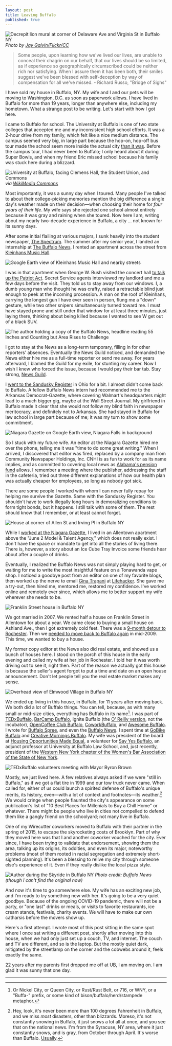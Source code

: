 ```yaml
---
layout: post
title: Leaving Buffalo
published: true
---
```


![Decrepit lion mural at corner of Delaware Ave and Virginia St in Buffalo NY](/assets/post_images/2020-07-15/busted_lion.jpg)
_Photo by [Jay Galvin/Flickr/CC](https://www.flickr.com/photos/jaygalvin/29077310352)_

> Some people, upon learning how we've lived our lives, are unable to conceal their chagrin on our behalf, that our lives should be so limited, as if experience so geographically circumscribed could be neither rich nor satisfying. When I assure them it has been both, their smiles suggest we've been blessed with self-deception by way of compensation for all we've missed. - Richard Russo, "Bridge of Sighs"

I have sold my house in Buffalo, NY. My wife and I and our pets will be moving to Washington, D.C. as soon as paperwork allows. I have lived in Buffalo for more than 19 years, longer than anywhere else, including my hometown. What a strange post to be writing. Let's start with how I got here.

I came to Buffalo for school. The University at Buffalo is one of two state colleges that accepted me and my inconsistent high school efforts. It was a 2-hour drive from my family, which felt like a nice medium distance. The campus seemed very big, in large part because the hop-on, hop-off bus tour made the school seem more inside the actual city [than it was](https://www.google.com/maps/place/University+at+Buffalo/@43.0008093,-78.9290454,11z/data=!4m5!3m4!1s0x89d373d2261b049f:0x2868694d4fc4f56f!8m2!3d43.0008093!4d-78.7889697). Before the campus tour, I had never been to Buffalo; I only heard about it during Super Bowls, and when my friend Eric missed school because his family was stuck here during a blizzard.

![University at Buffalo, facing Clemens Hall, the Student Union, and Commons](/assets/post_images/2020-07-15/ub.jpg)
_via [WikiMedia Commons](https://commons.wikimedia.org/wiki/File:University_at_Buffalo,_Student_Union.jpg)_

Most importantly, it was a sunny day when I toured. Many people I've talked to about their college-picking memories mention the big difference a single day's weather made on their decision—when choosing their home for _four years of their life_. My wife says she rejected one school almost entirely because it was gray and raining when she toured. Now here I am, writing about my nearly two-decade experience in Buffalo, a city … not known for its sunny days.

After some initial flailing at various majors, I sunk heavily into the student newspaper, [The Spectrum](https://www.ubspectrum.com/). The summer after my senior year, I landed an internship at [The Buffalo News](https://buffalonews.com). I rented an apartment across the street from [Kleinhans Music Hall](https://bpo.org/venue/kleinhans-music-hall/).

![Google Earth view of Kleinhans Music Hall and nearby streets](/assets/post_images/2020-07-15/kleinhans.jpg)

I was in that apartment when George W. Bush visited the concert hall [to talk up the Patriot Act](https://georgewbush-whitehouse.archives.gov/news/releases/2004/04/20040420-2.html). Secret Service agents interviewed my landlord and me a few days before the visit. They told us to stay away from our windows. I, a dumb young man who thought he was crafty, raised a retractable blind just enough to peek at the incoming procession. A man on the roof of Kleinhans, carrying the longest gun I have ever seen in person, flung me a "down" gesture, while two other snipers simultaneously turned toward me. I must have stayed prone and still under that window for at least three minutes, just laying there, thinking about being killed because I wanted to see W get out of a black SUV.

<img src="/assets/post_images/2020-07-15/news.jpg" alt="The author holding a copy of the Buffalo News, headline reading 55 Inches and Counting but Area Rises to Challenge"/>

I got to stay at the News as a long-term temporary, filling in for other reporters' absences. Eventually the News Guild noticed, and demanded the News either hire me as a full-time reporter or send me away. For years afterward, I blamed the Guild for my exile, for stunting my career. Now I wish I knew who forced the issue, because I would pay their bar tab. Stay strong, [News Guild](http://www.buffaloguild.org/).

I [went to the Sandusky Register](http://thepurdman.com/old_site/clips/okmurder_print.html) in Ohio for a bit. I almost didn't come back to Buffalo. A fellow Buffalo News intern had recommended me to the Arkansas Democrat-Gazette, where covering Walmart's headquarters might lead to a much bigger gig, maybe at the Wall Street Journal. My girlfriend in Buffalo made it clear that she would not follow my blind faith in newspaper meritocracy, and definitely not to Arkansas. She had stayed in Buffalo for law school in large part because of me; it was my turn to show some commitment.

![Niagara Gazette on Google Earth view, Niagara Falls in background](/assets/post_images/2020-07-15/gazette.jpg)

So I stuck with my future wife. An editor at the Niagara Gazette hired me over the phone, telling me it was "time to do some great writing." When I arrived, I discovered that editor was fired, replaced by a company man from Community Newspaper Holdings, Inc. CNHI is as fun to work for as its name implies, and as committed to covering local news as [Alabama's pension fund](https://abcnews.go.com/US/wireStory/alabama-pension-fund-now-sole-owner-local-newspaper-60138236) allows. I remember a meeting where the publisher, addressing the staff in the cafeteria, tried out three different explanations of how our health plan was actually cheaper for employees, so long as nobody got sick.

There are some people I worked with whom I can never fully repay for helping me survive the Gazette. Same with the Sandusky Register. You shouldn't have to work illegally long hours in demoralizing conditions to form tight bonds, but it happens. I still talk with some of them. The rest should know that I remember, or at least cannot forget.

![House at corner of Allen St and Irving Pl in Buffalo NY](/assets/post_images/2020-07-15/june2.jpg)

While I [worked at the Niagara Gazette](https://www.niagara-gazette.com/news/local_news/paddles-up-niagara-a-long-way-around-a-grand-island/article_c8667f6d-b2aa-5090-8a63-32f457c95937.html), I lived in an Allentown apartment above the "June 2 Model & Talent Agency," which does not really exist. I don't have the space or mandate to get into all the stories of living there. There is, however, a story about an Ice Cube Tray Invoice some friends hear about after a couple of drinks.

Eventually, I realized the Buffalo News was not simply playing hard to get, or waiting for me to write the most insightful feature on a Tonawanda vape shop. I noticed a goodbye post from an editor on one of my favorite blogs, then worked up the nerve to email [Gina Trapani](https://ginatrapani.org/) at [Lifehacker](https://lifehacker.com). She gave me a try-out, then hired me, mentored me, restored my confidence. I've worked online and remotely ever since, which allows me to better support my wife wherever she needs to be.

<img src="/assets/post_images/2020-07-15/franklin.jpg" alt="Franklin Street house in Buffalo NY"/>

We got married in 2007. We rented half a house on Franklin Street in Allentown for about a year. We came close to buying a small house on Ashland Ave., then I got extremely cold feet. There was a [9-month detour to Rochester](http://thepurdman.com/5-things-that-changed-since-my-last-post/). Then we [needed to move back to Buffalo again](http://thepurdman.com/infrequent-update-the-moving-back-to-buffalo-edition/) in mid-2009. This time, we wanted to buy a house.

My former copy editor at the News also did real estate, and showed us a bunch of houses here. I stood on the porch of this house in the early evening and called my wife at her job in Rochester. I told her it was worth driving out to see it, right then. Part of the reason we actually got this house is because the seller's agent forgot to put a time and date on an open house announcement. Don't let people tell you the real estate market makes any sense.

![Overhead view of Elmwood Village in Buffalo NY](/assets/post_images/2020-07-15/village.jpg)

We ended up living in this house, in Buffalo, for 11 years after moving back. We both did a lot of Buffalo things. You can tell, because, as with many small or mid-size cities, everything has Buffalo in its name[^1]. I was part of [TEDxBuffalo](tedxbuffalo.com), [BarCamp Buffalo](http://www.barcampbuffalo.org/), Ignite Buffalo (the [O' Reilly version](http://www.ignitetalks.io/o-reilly), not the incubator), [OpenCoffee Club Buffalo](https://www.bizjournals.com/buffalo/print-edition/2016/04/01/java-script-buffalo-opencoffee-club.html), [CoworkBuffalo](https://coworkbuffalo.com/), and [Awesome Buffalo](https://www.awesomefoundation.org/en/chapters/buffalo). I wrote for [Buffalo Spree](http://www.buffalospree.com/Buffalo-Spree/May-2013/Leaders-of-the-Pack-On-the-trail-of-Buffalos-most-elusive-organization), and even the [Buffalo News](https://buffalonews.com/2015/11/23/tipico-coffee-aims-to-set-new-buffalo-standard/). I spent time at [GoBike Buffalo](https://gobikebuffalo.org/) and [Creative Mornings Buffalo](https://creativemornings.com/talks/kevin-purdy). My wife was president of the board at [Housing Opportunities Made Equal](https://www.homeny.org/), a volunteer for [Say Yes Buffalo](https://sayyesbuffalo.org/), an adjunct professor at University at Buffalo Law School, and, just recently, president of the [Western New York chapter of the Women's Bar Association of the State of New York](https://www.wbasnywny.org/).

![TEDxBuffalo volunteers meeting with Mayor Byron Brown](/assets/post_images/2020-07-15/tedx.jpg)

Mostly, we just lived here. A few relatives always asked if we were "still in Buffalo," as if we got a flat tire in 1999 and our tow truck never came. When called for, either of us could launch a spirited defense of Buffalo's unique merits, its history, even—with a lot of context and footnotes—its weather.[^2] We would cringe when people flaunted the city's appearance on some publication's list of "10 Best Places for Millenials to Buy a Chill Home" or whatever. There might be people who live in cities not compelled to defend them like a gangly friend on the schoolyard; not many live in Buffalo.

One of my Wirecutter coworkers moved to Buffalo with their partner in the spring of 2015, to escape the skyrocketing costs of Brooklyn. Part of why they moved here was that I and another coworker vouched for the city. Ever since, I have been trying to validate that endorsement, showing them the area, talking up its origins, its oddities, and even its major, noteworthy problems (most of them rooted in racial segregation and extremely short-sighted planning). It's been a blessing to relive my city through someone else's experience of it. Even if they really dislike the local
pizza style.

![Author during the Skyride in Buffalo NY](/assets/post_images/2020-07-15/skyride.jpg)
_Photo credit: Buffalo News (though I can't find the original now)_

And now it's time to go somewhere else. My wife has an exciting new job, and I'm ready to try something new with her. It's going to be a very quiet goodbye. Because of the ongoing COVID-19 pandemic, there will not be a party, or "one last" drinks or meals, or visits to favorite restaurants, ice cream stands, festivals, charity events. We will have to make our own catharsis before the movers show up.

Here's a first attempt. I wrote most of this post sitting in the same spot where I once sat writing a different post, shortly after moving into this house, when we had only just set up a couch, TV, and internet. The couch and TV are different, and so is the laptop. But the mostly quiet dark, mitigated by the streetlamp on the corner and the cobwebs around it, feels exactly the same.

22 years after my parents first dropped me off at UB, I am moving on. I am glad it was sunny that one day.

---

[^1]: Or Nickel City, or Queen City, or Rust/Rust Belt, or 716, or WNY, or a "Buffa-" prefix, or some kind of bison/buffalo/herd/stampede metaphor.

[^2]: Hey, look, it's never been more than 100 degrees Fahrenheit in Buffalo, and we miss _most_ disasters, other than blizzards. Moreso, it's not constantly snowing in Buffalo, it just snows a lot all at once, and you see that on the national news. I'm from the Syracuse, NY area, where it just constantly snows, and is gray, from October through April. It's worse than Buffalo. [Usually](http://goldensnowglobe.com/its-official-buffalo-ny-is-snowiest-big-city-in-us/).
